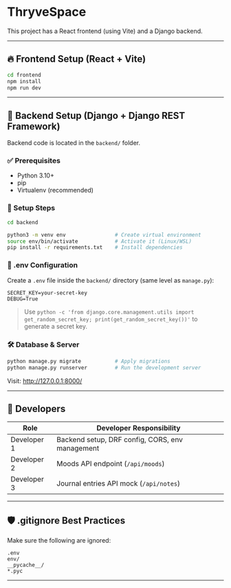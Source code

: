 # ThryveSpace

This project has a React frontend (using Vite) and a Django backend.

---

## 🔥 Frontend Setup (React + Vite)

```bash
cd frontend
npm install
npm run dev
```

---

## 🧠 Backend Setup (Django + Django REST Framework)

Backend code is located in the `backend/` folder.

### ✅ Prerequisites

- Python 3.10+
- pip
- Virtualenv (recommended)

### 🔧 Setup Steps

```bash
cd backend

python3 -m venv env                # Create virtual environment
source env/bin/activate            # Activate it (Linux/WSL)
pip install -r requirements.txt    # Install dependencies
```

### 📁 .env Configuration

Create a `.env` file inside the `backend/` directory (same level as `manage.py`):

```
SECRET_KEY=your-secret-key
DEBUG=True
```

> Use `python -c 'from django.core.management.utils import get_random_secret_key; print(get_random_secret_key())'` to generate a secret key.

### 🛠 Database & Server

```bash
python manage.py migrate           # Apply migrations
python manage.py runserver         # Run the development server
```

Visit: http://127.0.0.1:8000/

---

## 👥 Developers

| Role        | Developer Responsibility                        |
| ----------- | ----------------------------------------------- |
| Developer 1 | Backend setup, DRF config, CORS, env management |
| Developer 2 | Moods API endpoint (`/api/moods`)               |
| Developer 3 | Journal entries API mock (`/api/notes`)         |

---

## 🛡 .gitignore Best Practices

Make sure the following are ignored:

```
.env
env/
__pycache__/
*.pyc
```

---
